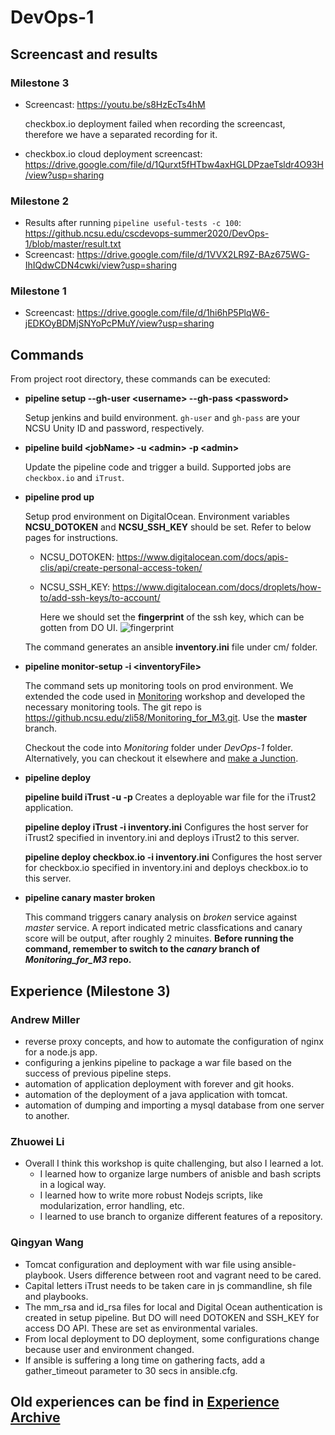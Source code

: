 # DevOps-1
## Screencast and results
### Milestone 3
- Screencast: https://youtu.be/s8HzEcTs4hM

  checkbox.io deployment failed when recording the screencast, therefore we have a separated recording for it.
  
- checkbox.io cloud deployment screencast: https://drive.google.com/file/d/1Qurxt5fHTbw4axHGLDPzaeTsldr4O93H/view?usp=sharing

### Milestone 2
- Results after running `pipeline useful-tests -c 100`: https://github.ncsu.edu/cscdevops-summer2020/DevOps-1/blob/master/result.txt
- Screencast: https://drive.google.com/file/d/1VVX2LR9Z-BAz675WG-IhIQdwCDN4cwki/view?usp=sharing

### Milestone 1
- Screencast: https://drive.google.com/file/d/1hi6hP5PlqW6-jEDKOyBDMjSNYoPcPMuY/view?usp=sharing


## Commands
From project root directory, these commands can be executed:

-   **pipeline setup --gh-user \<username\> --gh-pass \<password\>**
    
    Setup jenkins and build environment. `gh-user` and `gh-pass` are your NCSU Unity ID and password, respectively.
  
-   **pipeline build \<jobName\> -u \<admin\> -p \<admin\>**
    
    Update the pipeline code and trigger a build. Supported jobs are `checkbox.io` and `iTrust`.

-   **pipeline prod up**

    Setup prod environment on DigitalOcean. Environment variables **NCSU_DOTOKEN** and **NCSU_SSH_KEY** should be set. Refer to below pages for instructions.
    
    - NCSU_DOTOKEN: https://www.digitalocean.com/docs/apis-clis/api/create-personal-access-token/
    - NCSU_SSH_KEY: https://www.digitalocean.com/docs/droplets/how-to/add-ssh-keys/to-account/ 
      
      Here we should set the **fingerprint** of the ssh key, which can be gotten from DO UI.
      ![fingerprint](https://www.digitalocean.com/docs/images/droplets/ssh-account-key-added.cbbbb0fcd36f8e967ec4c998f1b1ffbe72b7c24a41a0ea43a9d3839979d9e77c.png)
    
    The command generates an ansible **inventory.ini** file under cm/ folder.

-   **pipeline monitor-setup -i \<inventoryFile\>**

    The command sets up monitoring tools on prod environment. We extended the code used in [Monitoring](https://github.com/CSC-DevOps/Monitoring) workshop and developed the necessary monitoring tools. The git repo is https://github.ncsu.edu/zli58/Monitoring_for_M3.git. Use the **master** branch.

    Checkout the code into *Monitoring* folder under *DevOps-1* folder. Alternatively, you can checkout it elsewhere and [make a Junction](https://docs.microsoft.com/en-us/windows-server/administration/windows-commands/mklink).

-   **pipeline deploy**
    
    **pipeline build iTrust -u <admin> -p <admin>**
    Creates a deployable war file for the iTrust2 application.
  
    **pipeline deploy iTrust -i inventory.ini**
    Configures the host server for iTrust2 specified in inventory.ini and deploys iTrust2 to this server.
    
    **pipeline deploy checkbox.io -i inventory.ini**
    Configures the host server for checkbox.io specified in inventory.ini and deploys checkbox.io to this server.

-   **pipeline canary master broken**

    This command triggers canary analysis on *broken* service against *master* service. A report indicated metric classfications and canary score will be output, after roughly 2 minuites. **Before running the command, remember to switch to the *canary* branch of *Monitoring_for_M3* repo.**

## Experience (Milestone 3)

### Andrew Miller

- reverse proxy concepts, and how to automate the configuration of nginx for a node.js app.
- configuring a jenkins pipeline to package a war file based on the success of previous pipeline steps.
- automation of application deployment with forever and git hooks.
- automation of the deployment of a java application with tomcat.
- automation of dumping and importing a mysql database from one server to another.

### Zhuowei Li

- Overall I think this workshop is quite challenging, but also I learned a lot.
  - I learned how to organize large numbers of anisble and bash scripts in a logical way. 
  - I learned how to write more robust Nodejs scripts, like modularization, error handling, etc.
  - I learned to use branch to organize different features of a repository.

### Qingyan Wang

- Tomcat configuration and deployment with war file using ansible-playbook. Users difference between root and vagrant need to be cared.
- Capital letters iTrust needs to be taken care in js commandline, sh file and playbooks.
- The mm_rsa and id_rsa files for local and Digital Ocean authentication is created in setup pipeline. But DO will need DOTOKEN and SSH_KEY for access DO API. These are set as environmental variales.
- From local deployment to DO deployment, some configurations change because user and environment changed.
- If ansible is suffering a long time on gathering facts, add a gather_timeout parameter to 30 secs in ansible.cfg.

## Old experiences can be find in [Experience Archive](ExperienceArchive.md)

